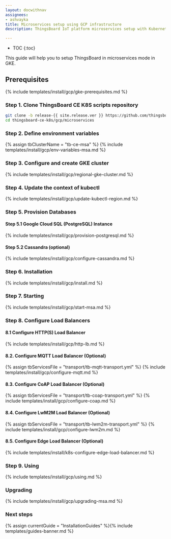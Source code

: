 ```yaml
---
layout: docwithnav
assignees:
- ashvayka
title: Microservices setup using GCP infrastructure
description: ThingsBoard IoT platform microservices setup with Kubernetes in GKE

---
```


* TOC
{:toc}

This guide will help you to setup ThingsBoard in microservices mode in GKE. 

## Prerequisites

{% include templates/install/gcp/gke-prerequisites.md %}


### Step 1. Clone ThingsBoard CE K8S scripts repository

```bash
git clone -b release-{{ site.release.ver }} https://github.com/thingsboard/thingsboard-ce-k8s.git
cd thingsboard-ce-k8s/gcp/microservices
```

### Step 2. Define environment variables

{% assign tbClusterName = "tb-ce-msa" %}
{% include templates/install/gcp/env-variables-msa.md %}

### Step 3. Configure and create GKE cluster

{% include templates/install/gcp/regional-gke-cluster.md %}

### Step 4. Update the context of kubectl

{% include templates/install/gcp/update-kubectl-region.md %}

### Step 5. Provision Databases

#### Step 5.1 Google Cloud SQL (PostgreSQL) Instance

{% include templates/install/gcp/provision-postgresql.md %}

#### Step 5.2 Cassandra (optional)

{% include templates/install/gcp/configure-cassandra.md %}

### Step 6. Installation

{% include templates/install/gcp/install.md %}

### Step 7. Starting

{% include templates/install/gcp/start-msa.md %}

### Step 8. Configure Load Balancers

#### 8.1 Configure HTTP(S) Load Balancer

{% include templates/install/gcp/http-lb.md %}

#### 8.2. Configure MQTT Load Balancer (Optional)

{% assign tbServicesFile = "transport/tb-mqtt-transport.yml" %}
{% include templates/install/gcp/configure-mqtt.md %}

#### 8.3. Configure CoAP Load Balancer (Optional)

{% assign tbServicesFile = "transport/tb-coap-transport.yml" %}
{% include templates/install/gcp/configure-coap.md %}

#### 8.4. Configure LwM2M Load Balancer (Optional)

{% assign tbServicesFile = "transport/tb-lwm2m-transport.yml" %}
{% include templates/install/gcp/configure-lwm2m.md %}

#### 8.5. Configure Edge Load Balancer (Optional)

{% include templates/install/k8s-configure-edge-load-balancer.md %}

### Step 9. Using

{% include templates/install/gcp/using.md %}

### Upgrading

{% include templates/install/gcp/upgrading-msa.md %}

### Next steps

{% assign currentGuide = "InstallationGuides" %}{% include templates/guides-banner.md %}
